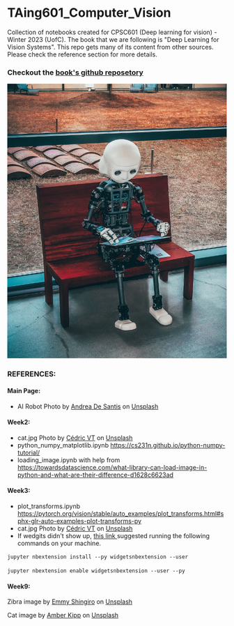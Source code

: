 # TAing601_Computer_Vision
Collection of notebooks created for CPSC601 (Deep learning for vision) - Winter 2023 (UofC). The book that we are following is "Deep Learning for Vision Systems". This repo gets many of its content from other sources. Please check the reference section for more details. 

### Checkout the [book's github reposetory](https://github.com/moelgendy/deep_learning_for_vision_systems)

<img src='imgs/AI-robot-andrea-de-santis.jpg'>

### REFERENCES:
#### Main Page:
  - AI Robot Photo by <a href="https://unsplash.com/@santesson89?utm_source=unsplash&utm_medium=referral&utm_content=creditCopyText">Andrea De Santis</a> on <a href="https://unsplash.com/photos/zwd435-ewb4?utm_source=unsplash&utm_medium=referral&utm_content=creditCopyText">Unsplash</a>
   
#### Week2:
- cat.jpg Photo by <a href="https://unsplash.com/it/@cedric_photography?utm_source=unsplash&utm_medium=referral&utm_content=creditCopyText">Cédric VT</a> on <a href="https://unsplash.com/images/animals/cat?utm_source=unsplash&utm_medium=referral&utm_content=creditCopyText">Unsplash</a>
- python_numpy_matplotlib.ipynb https://cs231n.github.io/python-numpy-tutorial/
- loading_image.ipynb with help from https://towardsdatascience.com/what-library-can-load-image-in-python-and-what-are-their-difference-d1628c6623ad

#### Week3:
- plot_transforms.ipynb https://pytorch.org/vision/stable/auto_examples/plot_transforms.html#sphx-glr-auto-examples-plot-transforms-py
- cat.jpg Photo by <a href="https://unsplash.com/it/@cedric_photography?utm_source=unsplash&utm_medium=referral&utm_content=creditCopyText">Cédric VT</a> on <a href="https://unsplash.com/images/animals/cat?utm_source=unsplash&utm_medium=referral&utm_content=creditCopyText">Unsplash</a>
- If wedgits didn't show up, <a href="https://github.com/jupyter-widgets/ipywidgets/issues/1146">this link </a> suggested running the following commands on your machine.

```
jupyter nbextension install --py widgetsnbextension --user

jupyter nbextension enable widgetsnbextension --user --py
```

#### Week9:
Zibra image by <a href="https://unsplash.com/@eshingiro?utm_source=unsplash&utm_medium=referral&utm_content=creditCopyText">Emmy Shingiro</a> on <a href="https://unsplash.com/s/photos/zibra?utm_source=unsplash&utm_medium=referral&utm_content=creditCopyText">Unsplash</a>

Cat image by <a href="https://unsplash.com/@sadmax?utm_source=unsplash&utm_medium=referral&utm_content=creditCopyText">Amber Kipp</a> on <a href="https://unsplash.com/images/animals/cat?utm_source=unsplash&utm_medium=referral&utm_content=creditCopyText">Unsplash</a>
  
  
